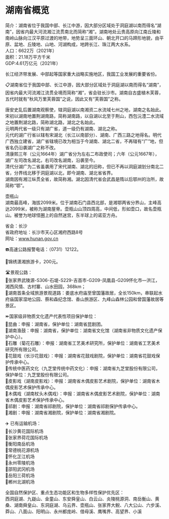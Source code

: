 # 湖南省概览  
简介：湖南省位于我国中部、长江中游，因大部分区域处于洞庭湖以南而得名“湖南”，因省内最大河流湘江流贯南北而简称“湘”。湖南地处云贵高原向江南丘陵和南岭山脉向江汉平原过渡的地带，地势呈三面环山、朝北开口的马蹄形地貌，由平原、盆地、丘陵地、山地、河湖构成，地跨长江、珠江两大水系。  
人口：6622万（2021年）  
面积：21.18万平方千米  
GDP:4.61万亿元（2021年）  

长江经济带发展、中部起等国家重大战略实施地区，我国工业发展的重要省份。  

📋湖南省位于我国中部、长江中游，因大部分区域处于洞庭湖以南而得名“湖南”，因省内最大河流湘江流贯全境而简称“湘”，省会驻长沙市。湖南自古盛植木芙蓉，五代时就有“秋风万里芙蓉国”之说，因此又有“芙蓉国”之称。  

唐安史乱后置湖南观察使，辖洞庭湖以南湘资二水流域七州之地，湖南之名始此。宋初以湖南地置荆湖南路，简称湖南路，以自湖以北至于荆山，西包沅澧二水流域之地置荆湖北路，简称湖北路，湖北之名始此。  
元明两代省一级只有湖广省，道一级仍有湖南、湖北之称。  
元代的湖广行省以辖有宋湖北（长江以南部分）、湖南、广西三路之地得名。明代广西独立建省，湖广省辖境已改为相当于今湖南、湖北二省，不再辖有“广”地，但省名仍沿袭湖广之称不改。  
清康熙三年（公元1664年）湖广省分为左右二布政使司；六年（公元1667年），湖广左司改名湖北，右司改名湖南，沿袭至今。  
清代分湖广为二省虽袭用了宋代湖南、湖北的旧称，但已不再以洞庭湖划分南北二省，分界线北移于洞庭湖以北，即今湖南、湖北省省界。  
湖南因有湘江纵贯全省，故简称湘。湖北因清代省会武昌是隋以后鄂州的治所，故简称“鄂”。  

壶瓶山  
湖南最高峰，海拔2099米。位于湖南石门县西北部，是湘鄂两省分界山，主峰高达2099米，被称为湖南屋脊。壶瓶山山顶四周高，中间低，形如壶口，故名壶瓶山。被誉为地球怪圈上的自然迷宫，东半球上的诺亚方舟。  

省会：长沙  
省政府地址：长沙市天心区湘府西路8号  
网址：<a href="http://www.hunan.gov.cn" target="_blank">www.hunan.gov.cn</a>  

☎️高速公路报警电话：（0731）12122。  

🧭锦绣潇湘旅游卡，200元。  

🛣️景观公路：  
🔸张家界武陵源-S306-石堤-S229-吉首市-G209-凤凰县-G209怀化市—洪江，湘西风情、古村寨、山水田园，368km；  
🔸湖南首条全域旅游景观道路：娄底水府庙至曾国藩故居，全长150km，串联起水府庙国家湿地公园、蔡和森纪念馆、香山旅游区、九峰山森林公园和曾国藩故居等景区。  

⏩国家级非物质文化遗产代表性项目保护单位：  
🔸昆曲：申报：湖南省，保护单位：湖南省昆剧团。  
🔸湖南渔鼓：申报：湖南省，保护单位：湖南省文化馆（湖南省非物质文化遗产保护中心）。  
🔸石雕（菊花石雕）：申报：湖南省工艺美术研究所，保护单位：湖南省工艺美术研究所有限公司。  
🔸花鼓戏（长沙花鼓戏）：申报：湖南省花鼓戏剧院，保护单位：湖南省花鼓戏保护传承中心。  
🔸传统中医药文化（九芝堂传统中药文化）：申报：湖南省九芝堂股份有限公司，保护单位：九芝堂股份有限公司。  
🔸皮影戏（湖南皮影戏）：申报：湖南省木偶皮影艺术剧院，保护单位：湖南省木偶皮影艺术保护传承中心。  
🔸木偶戏（湖南杖头木偶戏）：申报：湖南省木偶皮影艺术剧院，保护单位：湖南省木偶皮影艺术保护传承中心。  
🔸祁剧：申报：湖南省祁剧院，保护单位：湖南省祁剧保护传承中心。  
🔸湘剧：申报：湖南省湘剧院，保护单位：湖南省湘剧院。  

✈️ 已有运输机场：  
🔸长沙黄花国际机场  
🔸张家界荷花国际机场  
🔸衡阳南岳机场  
🔸常德桃花源机场  
🔸怀化芷江机场  
🔸永州零陵机场  
🔸邵阳武冈机场  
🔸岳阳三荷机场  
🔸郴州北湖机场  

全国自然保护区、重点生态功能区和生物多样性保护优先区：  
西洞庭湖、九嶷山、金童山、东安舜皇山、白云山、炎陵桃源洞、南岳衡山、黄桑、湖南舜皇山、东洞庭湖、乌云界、壶瓶山、张家界大鲵、八大公山、六步溪、莽山、八面山、阳明山、永州都庞岭、借母溪、鹰嘴界、高望界、小溪  
